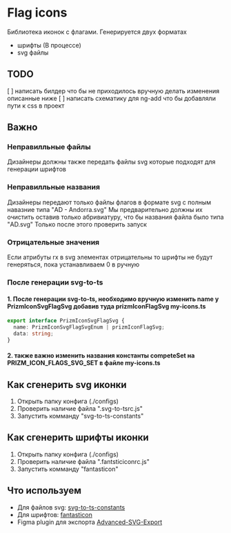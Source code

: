 # Flag icons

Библиотека иконок с флагами.
Генерируется двух форматах

- шрифты (В процессе)
- svg файлы

## TODO

[ ] написать билдер что бы не приходилось вручную делать изменения описанные ниже
[ ] написать схематику для ng-add что бы добавляли пути к css в проект

## Важно

### Неправилльные файлы

Дизайнеры должны также передать файлы svg которые подходят для генерации шрифтов

### Неправилльные названия

Дизайнеры передают только файлы флагов в формате svg с полным навазние типа "AD - Andorra.svg"
Мы предварительно должны их очистить оставив только абривиатуру, что бы названия файла было типа "AD.svg"
Только после этого проверить запуск

### Отрицательные значения

Если атрибуты rx в svg элементах отрицательны то шрифты не будут генеряться, пока устанавливаем 0 в ручную

### После генерации svg-to-ts

#### 1. После генерации svg-to-ts, необходимо вручную изменить name у PrizmIconSvgFlagSvg добавив туда prizmIconFlagSvg my-icons.ts

```typescript
export interface PrizmIconSvgFlagSvg {
  name: PrizmIconSvgFlagSvgEnum | prizmIconFlagSvg;
  data: string;
}
```

#### 2. также важно изменить названия константы competeSet на PRIZM_ICON_FLAGS_SVG_SET в файле my-icons.ts

## Как сгенерить svg иконки

1. Открыть папку конфига (./configs)
2. Проверить наличие файла ".svg-to-tsrc.js"
3. Запустить комманду "svg-to-ts-constants"

## Как сгенерить шрифты иконки

1. Открыть папку конфига (./configs)
2. Проверить наличие файла ".fantsticiconrc.js"
3. Запустить комманду "fantasticon"

## Что используем

- Для файлов svg: [svg-to-ts-constants](https://www.npmjs.com/package/svg-to-ts)
- Для шрифтов: [fantasticon](https://github.com/tancredi/fantasticon)
- Figma plugin для экспорта [Advanced-SVG-Export](https://www.figma.com/community/plugin/782713260363070260/Advanced-SVG-Export)

